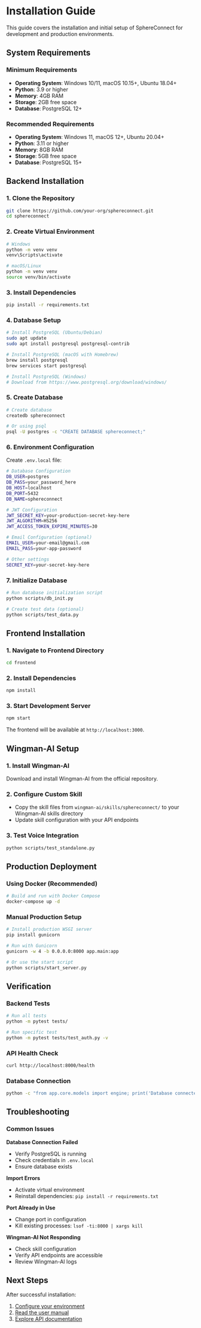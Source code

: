 # Installation Guide

This guide covers the installation and initial setup of SphereConnect for development and production environments.

## System Requirements

### Minimum Requirements
- **Operating System**: Windows 10/11, macOS 10.15+, Ubuntu 18.04+
- **Python**: 3.9 or higher
- **Memory**: 4GB RAM
- **Storage**: 2GB free space
- **Database**: PostgreSQL 12+

### Recommended Requirements
- **Operating System**: Windows 11, macOS 12+, Ubuntu 20.04+
- **Python**: 3.11 or higher
- **Memory**: 8GB RAM
- **Storage**: 5GB free space
- **Database**: PostgreSQL 15+

## Backend Installation

### 1. Clone the Repository
```bash
git clone https://github.com/your-org/sphereconnect.git
cd sphereconnect
```

### 2. Create Virtual Environment
```bash
# Windows
python -m venv venv
venv\Scripts\activate

# macOS/Linux
python -m venv venv
source venv/bin/activate
```

### 3. Install Dependencies
```bash
pip install -r requirements.txt
```

### 4. Database Setup
```bash
# Install PostgreSQL (Ubuntu/Debian)
sudo apt update
sudo apt install postgresql postgresql-contrib

# Install PostgreSQL (macOS with Homebrew)
brew install postgresql
brew services start postgresql

# Install PostgreSQL (Windows)
# Download from https://www.postgresql.org/download/windows/
```

### 5. Create Database
```bash
# Create database
createdb sphereconnect

# Or using psql
psql -U postgres -c "CREATE DATABASE sphereconnect;"
```

### 6. Environment Configuration
Create `.env.local` file:
```bash
# Database Configuration
DB_USER=postgres
DB_PASS=your_password_here
DB_HOST=localhost
DB_PORT=5432
DB_NAME=sphereconnect

# JWT Configuration
JWT_SECRET_KEY=your-production-secret-key-here
JWT_ALGORITHM=HS256
JWT_ACCESS_TOKEN_EXPIRE_MINUTES=30

# Email Configuration (optional)
EMAIL_USER=your-email@gmail.com
EMAIL_PASS=your-app-password

# Other settings
SECRET_KEY=your-secret-key-here
```

### 7. Initialize Database
```bash
# Run database initialization script
python scripts/db_init.py

# Create test data (optional)
python scripts/test_data.py
```

## Frontend Installation

### 1. Navigate to Frontend Directory
```bash
cd frontend
```

### 2. Install Dependencies
```bash
npm install
```

### 3. Start Development Server
```bash
npm start
```

The frontend will be available at `http://localhost:3000`.

## Wingman-AI Setup

### 1. Install Wingman-AI
Download and install Wingman-AI from the official repository.

### 2. Configure Custom Skill
- Copy the skill files from `wingman-ai/skills/sphereconnect/` to your Wingman-AI skills directory
- Update skill configuration with your API endpoints

### 3. Test Voice Integration
```bash
python scripts/test_standalone.py
```

## Production Deployment

### Using Docker (Recommended)
```bash
# Build and run with Docker Compose
docker-compose up -d
```

### Manual Production Setup
```bash
# Install production WSGI server
pip install gunicorn

# Run with Gunicorn
gunicorn -w 4 -b 0.0.0.0:8000 app.main:app

# Or use the start script
python scripts/start_server.py
```

## Verification

### Backend Tests
```bash
# Run all tests
python -m pytest tests/

# Run specific test
python -m pytest tests/test_auth.py -v
```

### API Health Check
```bash
curl http://localhost:8000/health
```

### Database Connection
```bash
python -c "from app.core.models import engine; print('Database connected successfully')"
```

## Troubleshooting

### Common Issues

**Database Connection Failed**
- Verify PostgreSQL is running
- Check credentials in `.env.local`
- Ensure database exists

**Import Errors**
- Activate virtual environment
- Reinstall dependencies: `pip install -r requirements.txt`

**Port Already in Use**
- Change port in configuration
- Kill existing processes: `lsof -ti:8000 | xargs kill`

**Wingman-AI Not Responding**
- Check skill configuration
- Verify API endpoints are accessible
- Review Wingman-AI logs

## Next Steps

After successful installation:
1. [Configure your environment](configuration.md)
2. [Read the user manual](../user-manual/getting-started.md)
3. [Explore API documentation](../api-reference/)